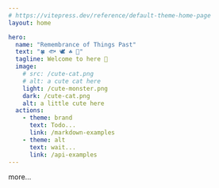 ```yaml
---
# https://vitepress.dev/reference/default-theme-home-page
layout: home

hero:
  name: "Remembrance of Things Past"
  text: "🍀 🐟 🕊️ ☘️ 🍁"
  tagline: Welcome to here 🍃
  image:
    # src: /cute-cat.png
    # alt: a cute cat here
    light: /cute-monster.png
    dark: /cute-cat.png
    alt: a little cute here
  actions:
    - theme: brand
      text: Todo...
      link: /markdown-examples
    - theme: alt
      text: wait...
      link: /api-examples
---
```


<script setup></script>

more...